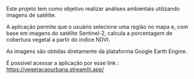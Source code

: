 Este projeto tem como objetivo realizar análises ambientais utilizando imagens de satélite.

A aplicação permite que o usuário selecione uma região no mapa e, com base em imagens do satélite Sentinel-2, calcula a porcentagem de cobertura vegetal a partir do indice NDVI.

As imagens são obtidas diretamente da plataforma Google Earth Engine.

É possivel acessar a aplicação por esse link : https://vegetacaourbana.streamlit.app/
